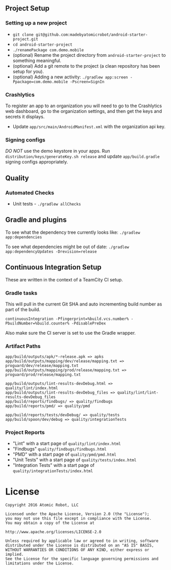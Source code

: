 ## Project Setup

### Setting up a new project
- `git clone git@github.com:madebyatomicrobot/android-starter-project.git`
- `cd android-starter-project`
- `./renamePackage com.demo.mobile`
- (optional) Rename the project directory from `android-starter-project` to something meaningful.
- (optional) Add a git remote to the project (a clean repository has been setup for you).
- (optional) Adding a new activity: `./gradlew app:screen -Ppackage=com.demo.mobile -Pscreen=SignIn`

### Crashlytics
To register an app to an organization you will need to go to the Crashlytics web dashboard, go to
the organization settings, and then get the keys and secrets it displays.
- Update `app/src/main/AndroidManifest.xml` with the organization api key.

### Signing configs
*DO NOT* use the demo keystore in your apps.  Run `distribution/keys/generateKey.sh release` and update
`app/build.gradle` signing configs appropriately.

## Quality

### Automated Checks
- Unit tests - `./gradlew allChecks`

## Gradle and plugins

To see what the dependency tree currently looks like:
`./gradlew app:dependencies`

To see what dependencies might be out of date:
`./gradlew app:dependencyUpdates -Drevision=release`

## Continuous Integration Setup

These are written in the context of a TeamCity CI setup.

### Gradle tasks
This will pull in the current Git SHA and auto incrementing build number as part of the build.

`continuousIntegration -Pfingerprint=%build.vcs.number% -PbuildNumber=%build.counter% -PdisablePreDex`

Also make sure the CI server is set to use the Gradle wrapper.

### Artifact Paths
```
app/build/outputs/apk/*-release.apk => apks
app/build/outputs/mapping/dev/release/mapping.txt => proguard/dev/release/mapping.txt
app/build/outputs/mapping/prod/release/mapping.txt => proguard/prod/release/mapping.txt

app/build/outputs/lint-results-devDebug.html => quality/lint/index.html
app/build/outputs/lint-results-devDebug_files => quality/lint/lint-results-devDebug_files
app/build/reports/findbugs/ => quality/findbugs
app/build/reports/pmd/ => quality/pmd

app/build/reports/tests/devDebug/ => quality/tests
app/build/spoon/dev/debug => quality/integrationTests
```

### Project Reports
- "Lint" with a start page of `quality/lint/index.html`
- "Findbugs" `quality/findbugs/findbugs.html`
- "PMD" with a start page of `quality/pmd/pmd.html`
- "Unit Tests" with a start page of `quality/tests/index.html`
- "Integration Tests" with a start page of `quality/integrationTests/index.html`

License
=======

    Copyright 2016 Atomic Robot, LLC

    Licensed under the Apache License, Version 2.0 (the "License");
    you may not use this file except in compliance with the License.
    You may obtain a copy of the License at

    http://www.apache.org/licenses/LICENSE-2.0

    Unless required by applicable law or agreed to in writing, software
    distributed under the License is distributed on an "AS IS" BASIS,
    WITHOUT WARRANTIES OR CONDITIONS OF ANY KIND, either express or implied.
    See the License for the specific language governing permissions and
    limitations under the License.
